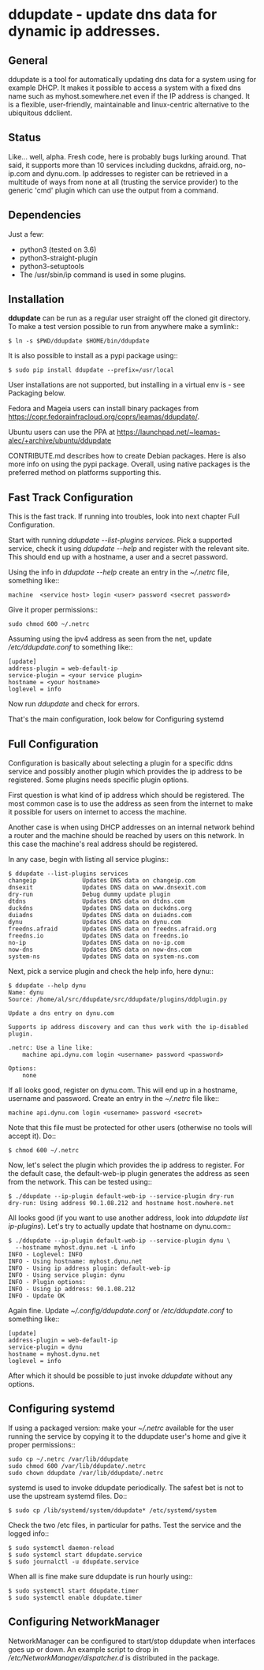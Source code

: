 ddupdate - update dns data for dynamic ip addresses.
====================================================

General
-------

ddupdate is a tool for automatically updating dns data for a system using
for example  DHCP. It makes it  possible to access a system with
a fixed dns name such as myhost.somewhere.net even if the IP address is
changed. It is a flexible, user-friendly, maintainable and linux-centric
alternative to the ubiquitous ddclient.


Status
------

Like... well, alpha. Fresh code, here is probably bugs lurking around.
That said, it supports more than 10 services including  duckdns,
afraid.org, no-ip.com and dynu.com. Ip addresses to register can be
retrieved in a multitude of ways from none at all (trusting the service
provider) to the generic 'cmd' plugin which can use the output from a
command.

Dependencies
------------

Just a few:

   - python3 (tested on 3.6)
   - python3-straight-plugin
   - python3-setuptools
   - The /usr/sbin/ip command is used in some plugins.

Installation
------------

**ddupdate** can be run as a regular user straight off the cloned git
directory. To make a test version possible to run from anywhere make a
symlink::

    $ ln -s $PWD/ddupdate $HOME/bin/ddupdate

It is also possible to install as a pypi package using::

    $ sudo pip install ddupdate --prefix=/usr/local

User installations are not supported, but installing in a virtual env is -
see Packaging below.

Fedora and Mageia users can install binary packages from
https://copr.fedorainfracloud.org/coprs/leamas/ddupdate/.

Ubuntu users can use the PPA at
https://launchpad.net/~leamas-alec/+archive/ubuntu/ddupdate

CONTRIBUTE.md describes how to create Debian packages. Here is also more
info on using the pypi package. Overall, using native packages is the
preferred method on platforms supporting this.

Fast Track Configuration
------------------------

This is the fast track. If running into troubles, look into next
chapter Full Configuration.

Start with running *ddupdate --list-plugins services*. Pick a supported
service, check it using *ddupdate --help <service>* and register with
the relevant site. This should end up with a hostname, a user and a
secret password.

Using the info in *ddupdate --help <service>* create an entry in the
*~/.netrc* file, something like::

    machine  <service host> login <user> password <secret password>

Give it proper permissions::

    sudo chmod 600 ~/.netrc

Assuming using the ipv4 address as seen from the net, update
*/etc/ddupdate.conf* to something like::

    [update]
    address-plugin = web-default-ip
    service-plugin = <your service plugin>
    hostname = <your hostname>
    loglevel = info

Now run *ddupdate* and check for errors.

That's the main configuration, look below for Configuring systemd


Full Configuration
------------------

Configuration is basically about selecting a plugin for a specific ddns
service and possibly another plugin which provides the ip address to be
registered. Some plugins needs specific plugin options.

First question is what kind of ip address which should be registered. The
most common case is to use the address as seen from the internet to make
it possible for users on internet to access the machine.

Another case is when using DHCP addresses on an internal network behind
a router and the machine should be reached by users on this network.
In this case the machine's real address should be registered.

In any case, begin with listing all service plugins::

    $ ddupdate --list-plugins services
    changeip             Updates DNS data on changeip.com
    dnsexit              Updates DNS data on www.dnsexit.com
    dry-run              Debug dummy update plugin
    dtdns                Updates DNS data on dtdns.com
    duckdns              Updates DNS data on duckdns.org
    duiadns              Updates DNS data on duiadns.com
    dynu                 Updates DNS data on dynu.com
    freedns.afraid       Updates DNS data on freedns.afraid.org
    freedns.io           Updates DNS data on freedns.io
    no-ip                Updates DNS data on no-ip.com
    now-dns              Updates DNS data on now-dns.com
    system-ns            Updates DNS data on system-ns.com

Next, pick a service plugin and check the help info, here dynu::

    $ ddupdate --help dynu
    Name: dynu
    Source: /home/al/src/ddupdate/src/ddupdate/plugins/ddplugin.py

    Update a dns entry on dynu.com

    Supports ip address discovery and can thus work with the ip-disabled
    plugin.

    .netrc: Use a line like:
        machine api.dynu.com login <username> password <password>

    Options:
        none

If all looks good, register on dynu.com. This will end up in a hostname,
username and password. Create an entry in the *~/.netrc*  file like::

    machine api.dynu.com login <username> password <secret>

Note that this file must be protected for other users (otherwise no tools
will accept it). Do::

    $ chmod 600 ~/.netrc

Now, let's select the plugin which provides the ip address to register.
For the default case, the default-web-ip plugin generates the address as
seen from the network. This can be tested using::

    $ ./ddupdate --ip-plugin default-web-ip --service-plugin dry-run
    dry-run: Using address 90.1.08.212 and hostname host.nowhere.net

All looks good (if you want to use another address, look into *ddupdate list
ip-plugins*). Let's try to actually update that hostname on dynu.com::

    $ ./ddupdate --ip-plugin default-web-ip --service-plugin dynu \
      --hostname myhost.dynu.net -L info
    INFO - Loglevel: INFO
    INFO - Using hostname: myhost.dynu.net
    INFO - Using ip address plugin: default-web-ip
    INFO - Using service plugin: dynu
    INFO - Plugin options:
    INFO - Using ip address: 90.1.08.212
    INFO - Update OK

Again fine. Update *~/.config/ddupdate.conf* or */etc/ddupdate.conf* to
something like::

    [update]
    address-plugin = web-default-ip
    service-plugin = dynu
    hostname = myhost.dynu.net
    loglevel = info

After which it should be possible to just invoke *ddupdate* without
any options.

Configuring systemd
-------------------
If using a packaged version: make your  *~/.netrc*  available for the
user running the service by copying it to the ddupdate user's home and
give it proper permissions::

    sudo cp ~/.netrc /var/lib/ddupdate
    sudo chmod 600 /var/lib/ddupdate/.netrc
    sudo chown ddupdate /var/lib/ddupdate/.netrc

systemd is used to invoke ddupdate periodically. The safest bet is
not to use the upstream systemd files. Do::

    $ sudo cp /lib/systemd/system/ddupdate* /etc/systemd/system

Check the two /etc files, in particular for paths. Test the service and
the logged info::

    $ sudo systemctl daemon-reload
    $ sudo systemcl start ddupdate.service
    $ sudo journalctl -u ddupdate.service

When all is fine make sure ddupdate is run hourly using::

    $ sudo systemctl start ddupdate.timer
    $ sudo systemctl enable ddupdate.timer

Configuring NetworkManager
--------------------------

NetworkManager can be configured to start/stop ddupdate when interfaces goes
up or down. An example script to drop in */etc/NetworkManager/dispatcher.d*
is distributed in the package.

